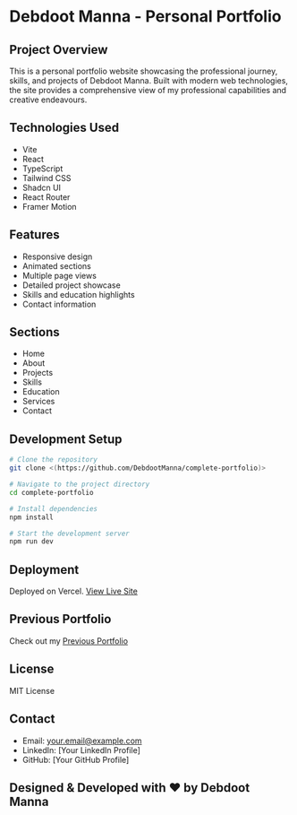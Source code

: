 
# Debdoot Manna - Personal Portfolio

## Project Overview

This is a personal portfolio website showcasing the professional journey, skills, and projects of Debdoot Manna. Built with modern web technologies, the site provides a comprehensive view of my professional capabilities and creative endeavours.

## Technologies Used

- Vite
- React
- TypeScript
- Tailwind CSS
- Shadcn UI
- React Router
- Framer Motion

## Features

- Responsive design
- Animated sections
- Multiple page views
- Detailed project showcase
- Skills and education highlights
- Contact information

## Sections

- Home
- About
- Projects
- Skills
- Education
- Services
- Contact

## Development Setup

```sh
# Clone the repository
git clone <(https://github.com/DebdootManna/complete-portfolio)>

# Navigate to the project directory
cd complete-portfolio

# Install dependencies
npm install

# Start the development server
npm run dev
```

## Deployment

Deployed on Vercel. [View Live Site](https://debdootmanna.me)

## Previous Portfolio

Check out my [Previous Portfolio](https://debdootmanna-old-portfolio.vercel.app)

## License

MIT License

## Contact

- Email: your.email@example.com
- LinkedIn: [Your LinkedIn Profile]
- GitHub: [Your GitHub Profile]

## Designed & Developed with ♥ by Debdoot Manna
